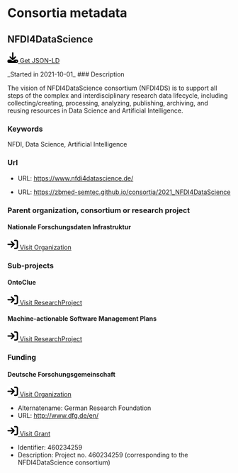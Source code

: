 # Consortia metadata

## NFDI4DataScience

<p><img src = "/images/get.svg" alt="Get JSON-LD"/><a href="https://raw.githubusercontent.com/zbmed-semtec/zbmed-semtec.github.io/main/metadata\consortia\2021_NFDI4DataScience.json" target="_blank"> Get JSON-LD</a></p>
_Started in 2021-10-01_
### Description

The vision of NFDI4DataScience consortium (NFDI4DS) is to support all steps of the complex and interdisciplinary research data lifecycle, including collecting/creating, processing, analyzing, publishing, archiving, and reusing resources in Data Science and Artificial Intelligence.
### Keywords

NFDI, Data Science, Artificial Intelligence
### Url

- URL: <a href="https://www.nfdi4datascience.de/" target="_blank">https://www.nfdi4datascience.de/</a>

- URL: <a href="https://zbmed-semtec.github.io/consortia/2021_NFDI4DataScience" target="_blank">https://zbmed-semtec.github.io/consortia/2021_NFDI4DataScience</a>

### Parent organization, consortium or research project

#### Nationale Forschungsdaten Infrastruktur

<a href="https://www.nfdi.de/" target="_blank"><img src = "/images/visit.svg" alt="Visit URL"/> Visit Organization</a>

### Sub-projects

#### OntoClue

<a href="https://zbmed-semtec.github.io/projects/2021_OntoClue" target="_blank"><img src = "/images/visit.svg" alt="Visit URL"/> Visit ResearchProject</a>

#### Machine-actionable Software Management Plans

<a href="https://zbmed-semtec.github.io/projects/2022_maSMP" target="_blank"><img src = "/images/visit.svg" alt="Visit URL"/> Visit ResearchProject</a>

### Funding

#### Deutsche Forschungsgemeinschaft

<a href="https://ror.org/018mejw64" target="_blank"><img src = "/images/visit.svg" alt="Visit URL"/> Visit Organization</a>

- Alternatename: German Research Foundation
- URL: <a href="http://www.dfg.de/en/" target="_blank">http://www.dfg.de/en/</a>

<a href="https://gepris.dfg.de/gepris/projekt/460234259" target="_blank"><img src = "/images/visit.svg" alt="Visit URL"/> Visit Grant</a>

- Identifier: 460234259
- Description: Project no. 460234259 (corresponding to the NFDI4DataScience consortium)


<script type="application/ld+json">
{
  "@context": "https://schema.org/",
  "@id": "https://gepris.dfg.de/gepris/projekt/460234259#project",
  "@type": "ResearchProject",
  "name": "NFDI4DataScience",
  "foundingDate": "2021-10-01",
  "description": "The vision of NFDI4DataScience consortium (NFDI4DS) is to support all steps of the complex and interdisciplinary research data lifecycle, including collecting/creating, processing, analyzing, publishing, archiving, and reusing resources in Data Science and Artificial Intelligence.",
  "keywords": "NFDI, Data Science, Artificial Intelligence",
  "url": [
    "https://www.nfdi4datascience.de/",
    "https://zbmed-semtec.github.io/consortia/2021_NFDI4DataScience"
  ],
  "parentOrganization": {
    "@type": "Organization",
    "@id": "https://www.nfdi.de/",
    "name": "Nationale Forschungsdaten Infrastruktur"
  },
  "subOrganization": [
    {
      "@type": "ResearchProject",
      "@id": "https://zbmed-semtec.github.io/projects/2021_OntoClue",
      "name": "OntoClue"
    },
    {
      "@type": "ResearchProject",
      "@id": "https://zbmed-semtec.github.io/projects/2022_maSMP",
      "name": "Machine-actionable Software Management Plans"
    }
  ],
  "funding": [
    {
      "@type": "Grant",
      "@id": "https://gepris.dfg.de/gepris/projekt/460234259",
      "funder": {
        "@type": "Organization",
        "@id": "https://ror.org/018mejw64",
        "name": "Deutsche Forschungsgemeinschaft",
        "alternateName": "German Research Foundation",
        "url": "http://www.dfg.de/en/"
      },
      "identifier": "460234259",
      "description": "Project no. 460234259 (corresponding to the NFDI4DataScience consortium)"
    }
  ]
}
</script>

